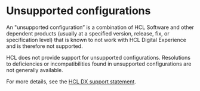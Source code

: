 # Unsupported configurations

An "unsupported configuration” is a combination of HCL Software and other dependent products (usually at a specified version, release, fix, or specification level) that is known to not work with HCL Digital Experience and is therefore not supported.

HCL does not provide support for unsupported configurations. Resolutions to deficiencies or incompatibilities found in unsupported configurations are not generally available.

For more details, see the [HCL DX support statement](../../../get_started/software_support.md).  

